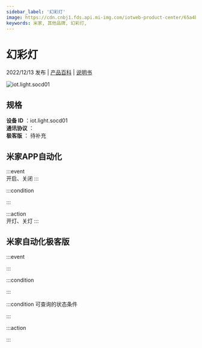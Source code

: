 ```yaml
---
sidebar_label: '幻彩灯'
image: https://cdn.cnbj1.fds.api.mi-img.com/iotweb-product-center/65a4b68e4e11efd65e21a784e61abd46_1666324841511.png?GalaxyAccessKeyId=AKVGLQWBOVIRQ3XLEW&Expires=9223372036854775807&Signature=HWDCSSqbkZ3N79kCvoz38aPLhhk=
keywords: 米家, 其他品牌, 幻彩灯, 
---
```

# 幻彩灯

2022/12/13 发布 | [产品百科](https://home.mi.com/webapp/content/baike/product/index.html?model=iot.light.socd01/) | [说明书](https://home.mi.com/views/introduction.html?model=iot.light.socd01&region=cn)

![iot.light.socd01](https://cdn.cnbj1.fds.api.mi-img.com/iotweb-product-center/65a4b68e4e11efd65e21a784e61abd46_1666324841511.png?GalaxyAccessKeyId=AKVGLQWBOVIRQ3XLEW&Expires=9223372036854775807&Signature=HWDCSSqbkZ3N79kCvoz38aPLhhk=)

## 规格  
> 
**设备 ID** ：iot.light.socd01  
**通讯协议** ：  
**极客版**  ： 待补充 


## 米家APP自动化  

:::event  
开启、关闭
:::

:::condition  

:::

:::action   
开灯、关灯
:::

## 米家自动化极客版  

:::event  

:::

:::condition  

:::

:::condition 可查询的状态条件  

:::

:::action  

:::

        
